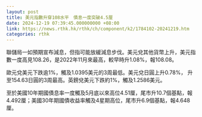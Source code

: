 ```yaml
---
layout: post
title: 美元指數升穿108水平　債息一度突破4.5厘
date: 2024-12-19 07:39:45.000000000 +08:00
link: https://news.rthk.hk/rthk/ch/component/k2/1784102-20241219.htm
categories: rthk
---
```


聯儲局一如預期宣布減息，但指可能放緩減息步伐。美元兌其他貨幣上升，美元指數一度高見108.26，是2022年11月來最高，較早時升1.08%，報108.08。

歐元兌美元下跌逾1%，觸及1.0395美元的3周最低。美元兌日圓上升0.78%， 升至154.63日圓的3周最高。英鎊兌美元下跌約1%，觸及1.2586美元。

至於美國10年期國債息率一度觸及5月底以來高位4.51厘，尾市升10.7個基點，報4.492厘；美國30年期國債收益率觸及4星期高位，尾市升6.9個基點，報4.648厘。
